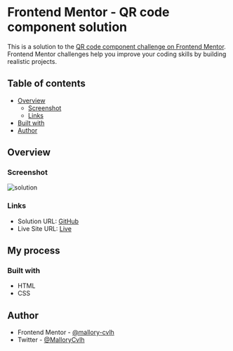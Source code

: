 # Frontend Mentor - QR code component solution

This is a solution to the [QR code component challenge on Frontend Mentor](https://www.frontendmentor.io/challenges/qr-code-component-iux_sIO_H). Frontend Mentor challenges help you improve your coding skills by building realistic projects. 

## Table of contents

- [Overview](#overview)
  - [Screenshot](#screenshot)
  - [Links](#links)
- [Built with](#built-with)
- [Author](#author)

## Overview

### Screenshot

![solution](https://user-images.githubusercontent.com/77162992/210369914-b766d92a-b75c-443a-87b3-0b4b1fe87aa1.png)

### Links

- Solution URL: [GitHub](https://github.com/mallory-cvlh/02_QRCodeComponent)
- Live Site URL: [Live](https://mallory-cvlh.github.io/02_QRCodeComponent/)

## My process

### Built with

- HTML
- CSS

## Author

- Frontend Mentor - [@mallory-cvlh](https://www.frontendmentor.io/profile/mallory-cvlh)
- Twitter - [@MalloryCvlh](https://twitter.com/MalloryCvlh)

